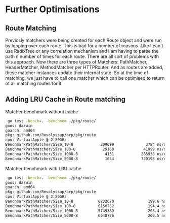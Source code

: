 # Further Optimisations

## Route Matching

Previosly matchers were being created for each Route object and were run by looping over each route. This is bad for a number of reasons. Like I can't use RadixTree or any correlation mechanism and I am having to parse the path n number of times for each route. There are all sort of problems with this approach. Now there are three types of Matchers: PathMatcher, HeaderMatcher, MethodMatcher per HTTPRouter. And as routes are added, these matcher instances update their internal state. So at the time of matching, we just have to call one matcher which can be optimised to return of all matching routes for it.

## Adding LRU Cache in Route matching

Matcher benchmark without cache

```bash
 go test -bench=. -benchmem ./pkg/route/
goos: darwin
goarch: amd64
pkg: github.com/Revolyssup/arp/pkg/route
cpu: VirtualApple @ 2.50GHz
BenchmarkPathMatcher/Size_10-8            309099              3784 ns/op               2 B/op          0 allocs/op
BenchmarkPathMatcher/Size_100-8            29160             41999 ns/op               2 B/op          0 allocs/op
BenchmarkPathMatcher/Size_1000-8            4131            285938 ns/op               2 B/op          0 allocs/op
BenchmarkPathMatcher/Size_5000-8            1654            729198 ns/op              25 B/op          0 allocs/op
```

Matcher benchmark with LRU cache

```bash
 go test -bench=. -benchmem ./pkg/route/
goos: darwin
goarch: amd64
pkg: github.com/Revolyssup/arp/pkg/route
cpu: VirtualApple @ 2.50GHz
BenchmarkPathMatcher/Size_10-8           6232670               199.6 ns/op            80 B/op          3 allocs/op
BenchmarkPathMatcher/Size_100-8          6150762               194.4 ns/op            80 B/op          3 allocs/op
BenchmarkPathMatcher/Size_1000-8         5749389               203.4 ns/op            80 B/op          3 allocs/op
BenchmarkPathMatcher/Size_5000-8         6048776               200.5 ns/op            80 B/op          3 allocs/op
```
